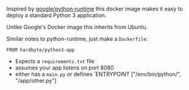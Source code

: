 Inspired by [google/python-runtime][1] this docker image makes it easy to deploy a standard Python 3 application.

Unlike Google's Docker image this inherits from Ubuntu.

Similar notes to python-runtime, just make a `Dockerfile`:


    FROM hardbyte/python3-app


 - Expects a `requirements.txt` file
 - assumes your app listens on port 8080
 - either has a `main.py` or defines `ENTRYPOINT ["/env/bin/python/", "/app/other.py"]

  [1]: https://registry.hub.docker.com/u/google/python-runtime/%20google/python-runtime

